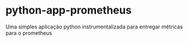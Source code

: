 # python-app-prometheus
Uma simples aplicação python instrumentalizada para entregar métricas para o prometheus
